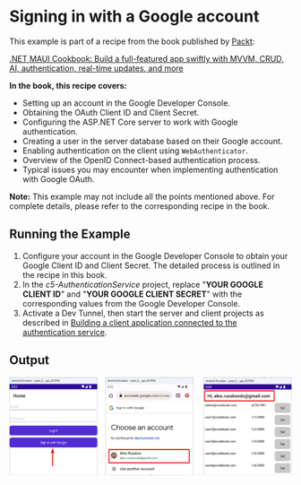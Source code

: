 # Signing in with a Google account
This example is part of a recipe from the book published by [Packt](https://www.packtpub.com/en-us?utm_source=github):

[.NET MAUI Cookbook: Build a full-featured app swiftly with MVVM, CRUD, AI, authentication, real-time updates, and more](https://www.amazon.com/NET-MAUI-Cookbook-full-featured-authentication-ebook/dp/B0DHV34WQ5)

**In the book, this recipe covers:**
* Setting up an account in the Google Developer Console.
* Obtaining the OAuth Client ID and Client Secret.
* Configuring the ASP.NET Core server to work with Google authentication.
* Creating a user in the server database based on their Google account.
* Enabling authentication on the client using `WebAuthenticator`.
* Overview of the OpenID Connect-based authentication process.
* Typical issues you may encounter when implementing authentication with Google OAuth.

**Note:** This example may not include all the points mentioned above. For complete details, please refer to the corresponding recipe in the book.

## Running the Example

1. Configure your account in the Google Developer Console to obtain your Google Client ID and Client Secret. The detailed process is outlined in the recipe in this book.
2. In the _c5-AuthenticationService_ project, replace "**YOUR GOOGLE CLIENT ID**" and "**YOUR GOOGLE CLIENT SECRET**" with the corresponding values from the Google Developer Console.
3. Activate a Dev Tunnel, then start the server and client projects as described in [Building a client application connected to the authentication service](/Chapter05/c5-AuthenticationServiceAndClient#running-the-example).

## Output
![Google Sign In](/Images/Google%20Sign%20In.png)
